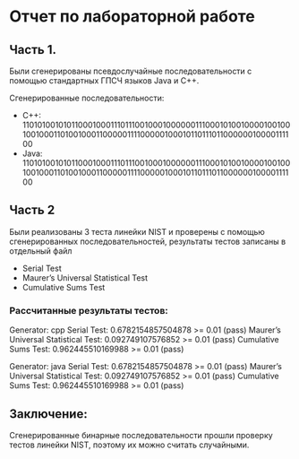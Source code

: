 # Отчет по лабораторной работе

## Часть 1.

Были сгенерированы псевдослучайные последовательности с помощью стандартных ГПСЧ языков Java и C++.

Сгенерированные последовательности:

- C++:
    11010100101011000100011101110010001000000111000101001000010010010010001101001000110000011110000010001011011101100000010000111100
- Java:
    11010100101011000100011101110010001000000111000101001000010010010010001101001000110000011110000010001011011101100000010000111100

## Часть 2
Были реализованы 3 теста линейки NIST и проверены с помощью сгенерированных последовательностей, результаты тестов записаны в отдельный файл
- Serial Test
- Maurer’s Universal Statistical Test
- Cumulative Sums Test

### Рассчитанные результаты тестов:
Generator: cpp
Serial Test: 0.6782154857504878 >= 0.01 (pass)
Maurer’s Universal Statistical Test: 0.092749107576852 >= 0.01 (pass)
Cumulative Sums Test: 0.962445510169988 >= 0.01 (pass)

Generator: java
Serial Test: 0.6782154857504878 >= 0.01 (pass)
Maurer’s Universal Statistical Test: 0.092749107576852 >= 0.01 (pass)
Cumulative Sums Test: 0.962445510169988 >= 0.01 (pass)

## Заключение:
Сгенерированные бинарные последовательности прошли проверку тестов линейки NIST, поэтому их можно считать случайными.